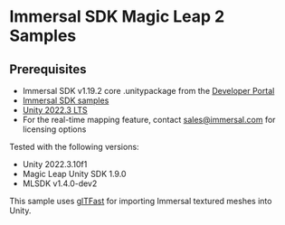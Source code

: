 # Immersal SDK Magic Leap 2 Samples

## Prerequisites

* Immersal SDK v1.19.2 core .unitypackage from the [Developer Portal](https://developers.immersal.com/)
* [Immersal SDK samples](https://github.com/immersal/immersal-sdk-samples)
* [Unity 2022.3 LTS](https://unity.com/releases/lts)
* For the real-time mapping feature, contact sales@immersal.com for licensing options

Tested with the following versions:

* Unity 2022.3.10f1
* Magic Leap Unity SDK 1.9.0
* MLSDK v1.4.0-dev2

This sample uses [glTFast](https://github.com/atteneder/glTFast) for importing Immersal textured meshes into Unity.
